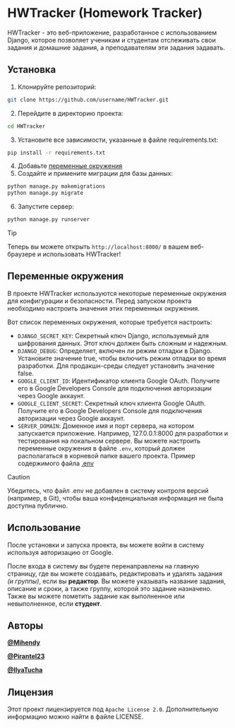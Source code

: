 # HWTracker (Homework Tracker)
HWTracker - это веб-приложение, разработанное с использованием Django, которое позволяет ученикам и студентам отслеживать свои задания и домашние задания, а преподавателям эти задания задавать.

## Установка
1. Клонируйте репозиторий:
```bash
git clone https://github.com/username/HWTracker.git
```
2. Перейдите в директорию проекта:
```bash
cd HWTracker
```
3. Установите все зависимости, указанные в файле requirements.txt:
```bash
pip install -r requirements.txt
```
4. Добавьте [переменные окружения](#переменные-окружения)
5. Создайте и примените миграции для базы данных:
```bash
python manage.py makemigrations
python manage.py migrate
```
6. Запустите сервер:
```bash
python manage.py runserver
```
> [!TIP]
> Теперь вы можете открыть `http://localhost:8000/` в вашем веб-браузере и использовать HWTracker!

## Переменные окружения
В проекте HWTracker используются некоторые переменные окружения для конфигурации и безопасности. Перед запуском проекта необходимо настроить значения этих переменных окружения.

Вот список переменных окружения, которые требуется настроить:

- `DJANGO_SECRET_KEY`: Секретный ключ Django, используемый для шифрования данных. Этот ключ должен быть сложным и надежным.
- `DJANGO_DEBUG`: Определяет, включен ли режим отладки в Django. Установите значение true, чтобы включить режим отладки во время разработки. Для продакшн-среды следует установить значение false.
- `GOOGLE_CLIENT_ID`: Идентификатор клиента Google OAuth. Получите его в Google Developers Console для подключения авторизации через Google аккаунт.
- `GOOGLE_CLIENT_SECRET`: Секретный ключ клиента Google OAuth. Получите его в Google Developers Console для подключения авторизации через Google аккаунт.
- `SERVER_DOMAIN`: Доменное имя и порт сервера, на котором запускается приложение. Например, 127.0.0.1:8000 для разработки и тестирования на локальном сервере.
Вы можете настроить переменные окружения в файле `.env`, который должен располагаться в корневой папке вашего проекта. Пример содержимого файла [.env](example.env)

> [!CAUTION]
> Убедитесь, что файл .env не добавлен в систему контроля версий (например, в Git), чтобы ваша конфиденциальная информация не была доступна публично.

## Использование
После установки и запуска проекта, вы можете войти в систему используя авторизацию от Google.

После входа в систему вы будете перенаправлены на главную страницу, где вы можете создавать, редактировать и удалять задания _(и группы)_, если вы **редактор**. Вы можете указывать название задания, описание и сроки, а также группу, которой это задание назначено. Также вы можете пометить задание как выполненное или невыполненное, если **студент**.

## Авторы
  **[@Mihendy](https://github.com/Mihendy)**

  **[@Pirantel23](https://github.com/Pirantel23)**
  
  **[@IlyaTucha](https://github.com/IlyaTucha)**
  
## Лицензия
Этот проект лицензируется под `Apache License 2.0`. Дополнительную информацию можно найти в файле LICENSE.
